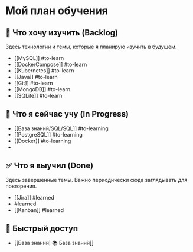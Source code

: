 # Мой план обучения

## 📝 Что хочу изучить (Backlog)
Здесь технологии и темы, которые я планирую изучить в будущем.
- [[MySQL]] #to-learn
- [[DockerCompose]] #to-learn
- [[Kubernetes]] #to-learn
- [[Java]] #to-learn
- [[Git]] #to-learn 
- [[MongoDB]] #to-learn 
- [[SQLite]] #to-learn 

## 🚀 Что я сейчас учу (In Progress)
- [[База знаний/SQL/SQL]] #to-learning
- [[PostgreSQL]] #to-learning 
- [[Docker]] #to-learning 
- 

## ✅ Что я выучил (Done)
Здесь завершенные темы. Важно периодически сюда заглядывать для повторения.
- [[Jira]] #learned 
- #learned
- [[Kanban]] #learned

## 🔗 Быстрый доступ
- [[База знаний| 📚 База знаний]]
